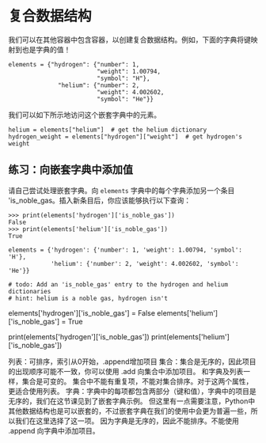 # 复合数据结构

我们可以在其他容器中包含容器，以创建复合数据结构。例如，下面的字典将键映射到也是字典的值！

```
elements = {"hydrogen": {"number": 1,
                         "weight": 1.00794,
                         "symbol": "H"},
              "helium": {"number": 2,
                         "weight": 4.002602,
                         "symbol": "He"}}
```

我们可以如下所示地访问这个嵌套字典中的元素。

```
helium = elements["helium"]  # get the helium dictionary
hydrogen_weight = elements["hydrogen"]["weight"]  # get hydrogen's weight
```

## 练习：向嵌套字典中添加值

请自己尝试处理嵌套字典。向 `elements` 字典中的每个字典添加另一个条目 'is_noble_gas。插入新条目后，你应该能够执行以下查询：

```
>>> print(elements['hydrogen']['is_noble_gas'])
False
>>> print(elements['helium']['is_noble_gas'])
True
```



```
elements = {'hydrogen': {'number': 1, 'weight': 1.00794, 'symbol': 'H'},
            'helium': {'number': 2, 'weight': 4.002602, 'symbol': 'He'}}

# todo: Add an 'is_noble_gas' entry to the hydrogen and helium dictionaries
# hint: helium is a noble gas, hydrogen isn't
```
elements['hydrogen']['is_noble_gas'] = False
elements['helium']['is_noble_gas'] = True

print(elements['hydrogen']['is_noble_gas'])
print(elements['helium']['is_noble_gas'])

列表：可排序，索引从0开始，.append增加项目
集合：集合是无序的，因此项目的出现顺序可能不一致，你可以使用 .add 向集合中添加项目。
     和字典及列表一样，集合是可变的。
     集合中不能有重复项，不能对集合排序。对于这两个属性，更适合使用列表。
字典：字典中的每项都包含两部分（键和值），字典中的项目是无序的，我们在这节课见到了嵌套字典示例。
    但这里有一点需要注意，Python中其他数据结构也是可以嵌套的，不过嵌套字典在我们的使用中会更为普遍一些，所以我们在这里选择了这一项。
    因为字典是无序的，因此不能排序。不能使用 .append 向字典中添加项目。
